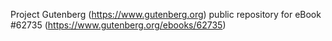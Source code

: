 Project Gutenberg (https://www.gutenberg.org) public repository for
eBook #62735 (https://www.gutenberg.org/ebooks/62735)

